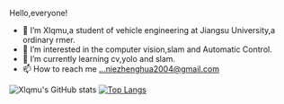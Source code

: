 Hello,everyone!
- 👋 I’m Xlqmu,a student of vehicle engineering at Jiangsu University,a ordinary rmer.
- 👀 I’m interested in the computer vision,slam and Automatic Control.
- 🌱 I’m currently learning cv,yolo and slam.
- 📫 How to reach me ...niezhenghua2004@gmail.com

![Xlqmu's GitHub stats](https://github-readme-stats.vercel.app/api?username=xlqmu&show_icons=true&theme=radical)
[![Top Langs](https://github-readme-stats.vercel.app/api/top-langs/?username=xlqmu&layout=compact)](https://github.com/xlqmu/github-readme-stats)

<!---
nzhwqq/nzhwqq is a ✨ special ✨ repository because its `README.md` (this file) appears on your GitHub profile.
You can click the Preview link to take a look at your changes.
--->
